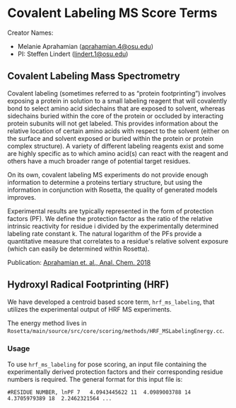 # Covalent Labeling MS Score Terms

Creator Names:
* Melanie Aprahamian (aprahamian.4@osu.edu)
* PI: Steffen Lindert (lindert.1@osu.edu)

## Covalent Labeling Mass Spectrometry
Covalent labeling (sometimes referred to as “protein footprinting”) involves exposing a protein in solution to a small labeling reagent that will covalently bond to select amino acid sidechains that are exposed to solvent, whereas sidechains buried within the core of the protein or occluded by interacting protein subunits will not get labeled. This provides information about the relative location of certain amino acids with respect to the solvent (either on the surface and solvent exposed or buried within the protein or protein complex structure). A variety of different labeling reagents exist and some are highly specific as to which amino acid(s) can react with the reagent and others have a much broader range of potential target residues.

On its own, covalent labeling MS experiments do not provide enough information to determine a proteins tertiary structure, but using the information in conjunction with Rosetta, the quality of generated models improves.

Experimental results are typically represented in the form of protection factors (PF). We define the protection factor as the ratio of the relative intrinsic reactivity for residue i divided by the experimentally determined labeling rate constant k. The natural logarithm of the PFs provide a quantitative measure that correlates to a residue's relative solvent exposure (which can easily be determined within Rosetta).

Publication: [Aprahamian et. al., Anal. Chem. 2018](https://pubs.acs.org/doi/abs/10.1021/acs.analchem.8b01624)

## Hydroxyl Radical Footprinting (HRF)
We have developed a centroid based score term, `hrf_ms_labeling`, that utilizes the experimental output of HRF MS experiments.

The energy method lives in `Rosetta/main/source/src/core/scoring/methods/HRF_MSLabelingEnergy.cc`.

### Usage
To use `hrf_ms_labeling` for pose scoring, an input file containing the experimentally derived protection factors and their corresponding residue numbers is required. The general format for this input file is:

`#RESIDUE NUMBER, lnPF
7	4.0943445622
11	4.0989003788
14	4.3705979389
18	2.2462321564
...`
 